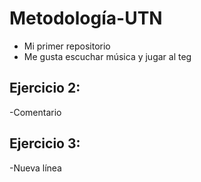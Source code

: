 # Metodología-UTN

- Mi primer repositorio
- Me gusta escuchar música y jugar al teg

## Ejercicio 2:

-Comentario

## Ejercicio 3:

-Nueva línea
